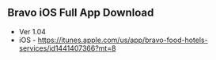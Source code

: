## Bravo iOS Full App Download
* Ver 1.04
*	iOS - https://itunes.apple.com/us/app/bravo-food-hotels-services/id1441407366?mt=8
